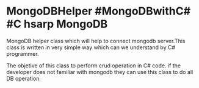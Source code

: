 # MongoDBHelper #MongoDBwithC# #C hsarp MongoDB
MongoDB helper class which will help to connect mongodb server.This class is written in very simple way which can we understand by C# programmer.

The objetive of this class to perform crud operation in C# code. if the developer does not familiar with mongodb they can use this class to do all DB operation.
